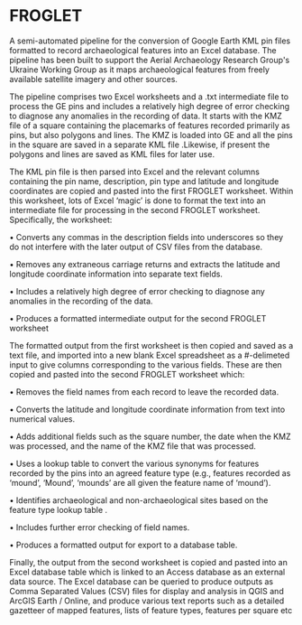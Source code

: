 # FROGLET
A semi-automated pipeline for the conversion of Google Earth KML pin files formatted to record archaeological features into an Excel database. The pipeline has been built to support the Aerial Archaeology Research Group's Ukraine Working Group as it maps archaeological features from freely available satellite imagery and other sources.

The pipeline comprises two Excel worksheets and a .txt intermediate file to process the GE pins and includes a relatively high degree of error checking to diagnose any anomalies in the recording of data. It starts with the KMZ file of a square containing the placemarks of features recorded primarily as pins, but also polygons and lines. The KMZ is loaded into GE and all the pins in the square are saved in a separate KML file .Likewise, if present the polygons and lines are saved as KML files for later use. 

The KML pin file is then parsed into Excel and the relevant columns containing the pin name, description, pin type and latitude and longitude coordinates are copied and pasted into the first FROGLET worksheet. Within this worksheet, lots of Excel ‘magic’ is done to format the text into an intermediate file for processing in the second FROGLET worksheet. Specifically, the worksheet:

•	Converts any commas in the description fields into underscores so they do not interfere with the later output of CSV files from the database.

•	Removes any extraneous carriage returns and extracts the latitude and longitude coordinate information into separate text fields.

•	Includes a relatively high degree of error checking to diagnose any anomalies in the recording of the data.

•	Produces a formatted intermediate output for the second FROGLET worksheet

The formatted output from the first worksheet is then copied and saved as a text file, and imported into a new blank Excel spreadsheet as a #-delimeted input to give columns corresponding to the various fields. These are then copied and pasted into the second FROGLET worksheet which:

•	Removes the field names from each record to leave the recorded data.

•	Converts the latitude and longitude coordinate information from text into numerical values.

•	Adds additional fields such as the square number, the date when the KMZ was processed, and the name of the KMZ file that was processed.

•	Uses a lookup table to convert the various synonyms for features recorded by the pins into an agreed feature type (e.g., features recorded as ‘mound’, ‘Mound’, ‘mounds’ are all given the feature name of ‘mound’).

•	Identifies archaeological and non-archaeological sites based on the feature type lookup table .

•	Includes further error checking of field names.

•	Produces a formatted output for export to a database table.

Finally, the output from the second worksheet is copied and pasted into an Excel database table which is linked to an Access database as an external data source. The Excel database can be queried to produce outputs as Comma Separated Values (CSV) files for display and analysis in QGIS and ArcGIS Earth / Online, and produce various text reports such as a detailed gazetteer of mapped features, lists of feature types, features per square etc
